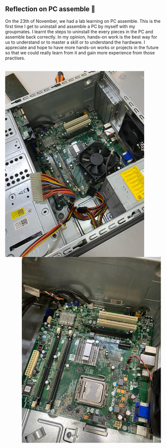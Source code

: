 <h2>Reflection on PC assemble 💬</h2>
On the 23th of November, we had a lab learning on PC assemble. This is the first time I get to uninstall and assemble a PC by myself with my groupmates.
I learnt the steps to uninstall the every pieces in the PC and assemble back correctly.
In my opinion, hands-on work is the best way for us to understand or to master a skill or to understand the hardware. I appreciate and hope to have more hands-on 
works or projects in the future so that we could really learn from it and gain more experience from those practises. <br/> <br/> <br/>


<img align = "left" src="https://github.com/chauyingjia/Year-1_sem-1/blob/main/SECP1513%20TECHNOLOGY%20AND%20INFORMATION%20SYSTEM/Assignment/PC%20Assemble%20(Lab)/pc1.jpg" width="450" />
<img align = "right" src="https://github.com/chauyingjia/Year-1_sem-1/blob/main/SECP1513%20TECHNOLOGY%20AND%20INFORMATION%20SYSTEM/Assignment/PC%20Assemble%20(Lab)/pc2.jpg" width="450" />

